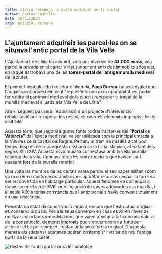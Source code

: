 ```yaml
---
title: Llíria recupera la porta medieval de la ciutat
author: Carlos Castillo
date: 18/11/2024
tags: noticia, cultura
---
```


## L'ajuntament adquireix les parcel·les on se situava l'antic portal de la Vila Vella

L'Ajuntament de Llíria ha adquirit, amb una inversió de **48.000 euros**, una parcel·la privada en el carrer Viriat, juntament amb dos immobles adossats, en la que es trobava una de les **torres-portal de l'antiga muralla medieval** de la ciutat.

El primer tinent alcalde i regidor d'hisenda, **Paco Gorrea**, ha assenyalat que l'adquisició d'aquest element "representa una gran oportunitat per poder fer valdre el patrimoni medieval de la ciutat i recuperar el traçat de la muralla medieval situada a la Vila Vella de Llíria".

Ara el següent pas serà l'elaboració d'un projecte d'intervenció i rehabilitació per recuperar les restes, eliminar els elements impropis i fer-lo visitable.

Aquesta torre, que segons algunes fonts podria tractar-se del **"Portal de València"** de l'època medieval, va ser utilitzada com la principal entrada a la Vila des de la capital del Regne. Pertany al tram de muralla alçat poc temps després de la conquesta cristiana de la Llíria islàmica, al voltant dels segles XIII i XIV. Aquesta nova muralla connectava amb la vella muralla islàmica de la vila, i tancava totes les construccions que havien anat quedant fora de la muralla anterior.

Una volta les muralles de les ciutats varen perdre el seu paper militar, i com va ocórrer en molts casos similars per aprofitar recursos i espai, la torre va ser reconvertida en habitatge particular. Aquest fenomen va començar a donar-se en el segle XVIII amb l'aparició de cases adossades a la muralla, i al segle XIX ja tenim constància que l'antic portal s'havia convertit totalment en una residència.

Presenta un estat de conservació regular, encara que l'estructura original es conserva prou bé. Per a la seua conversió en casa es varen haver de realitzar importants remodelacions que varen afectar a la fisonomia natural de la construcció, elements impropis que s'enderrocaran a futur per alliberar el bé per complet i restaurar la seua forma original.  D'aquesta manera els edetans i edetanes podran contemplar i visitar de nou l'antiga porta de la seua ciutat.


![ Restes de l'antic portal dins del habitatge ](/assets/continguts/recursos/20241118-portal-medieval-Llíria.jpg "Restes del portal de valència")
